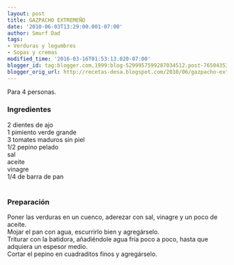 ```yaml
---
layout: post
title: GAZPACHO EXTREMEÑO
date: '2010-06-03T13:29:00.001-07:00'
author: Smurf Dad
tags:
- Verduras y legumbres
- Sopas y cremas
modified_time: '2016-03-16T01:53:13.020-07:00'
blogger_id: tag:blogger.com,1999:blog-5299957599287034512.post-7650435370678604274
blogger_orig_url: http://recetas-desa.blogspot.com/2010/06/gazpacho-extremeno.html
---
```


Para 4 personas.<br /><h3>Ingredientes</h3>2 dientes de ajo<br />1 pimiento verde grande<br />3 tomates maduros sin piel<br />1/2 pepino pelado<br />sal<br />aceite<br />vinagre<br />1/4 de barra de pan<br /><br /><h3>Preparación</h3>Poner las verduras en un cuenco, aderezar con sal, vinagre y un poco de aceite.<br />Mojar el pan con agua, escurrirlo bien y agregárselo.<br />Triturar con la batidora, añadiéndole agua fría poco a poco, hasta que adquiera un espesor medio.<br />Cortar el pepino en cuadraditos finos y agregárselo.